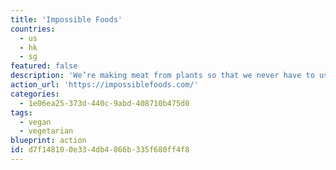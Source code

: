 ```yaml
---
title: 'Impossible Foods'
countries:
  - us
  - hk
  - sg
featured: false
description: 'We’re making meat from plants so that we never have to use animals again.  Just one Impossible Burger (instead of a burger made from cows) will use 96% less land, 87% less water, and 89% fewer GHG emissions.'
action_url: 'https://impossiblefoods.com/'
categories:
  - 1e06ea25-373d-440c-9abd-408710b475d0
tags:
  - vegan
  - vegetarian
blueprint: action
id: d7f14810-0e33-4db4-866b-335f680ff4f8
---
```

